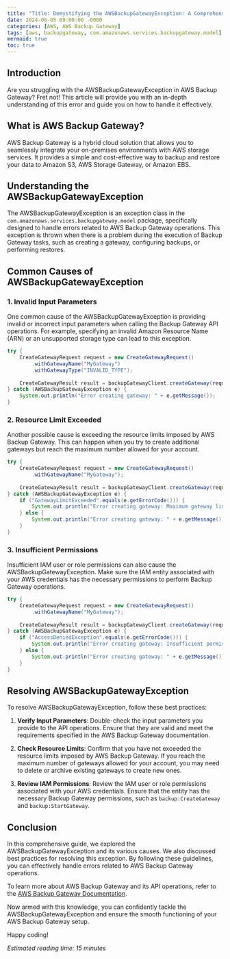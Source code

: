 ```yaml
---
title: "Title: Demystifying the AWSBackupGatewayException: A Comprehensive Guide to AWS Backup Gateway Errors"
date: 2024-06-05 09:00:00 -0000
categories: [AWS, AWS Backup Gateway]
tags: [aws, backupgateway, com.amazonaws.services.backupgateway.model]
mermaid: true
toc: true
---
```



## Introduction

Are you struggling with the AWSBackupGatewayException in AWS Backup Gateway? Fret not! This article will provide you with an in-depth understanding of this error and guide you on how to handle it effectively.

## What is AWS Backup Gateway?

AWS Backup Gateway is a hybrid cloud solution that allows you to seamlessly integrate your on-premises environments with AWS storage services. It provides a simple and cost-effective way to backup and restore your data to Amazon S3, AWS Storage Gateway, or Amazon EBS.

## Understanding the AWSBackupGatewayException

The AWSBackupGatewayException is an exception class in the `com.amazonaws.services.backupgateway.model` package, specifically designed to handle errors related to AWS Backup Gateway operations. This exception is thrown when there is a problem during the execution of Backup Gateway tasks, such as creating a gateway, configuring backups, or performing restores.

## Common Causes of AWSBackupGatewayException

### 1. Invalid Input Parameters

One common cause of the AWSBackupGatewayException is providing invalid or incorrect input parameters when calling the Backup Gateway API operations. For example, specifying an invalid Amazon Resource Name (ARN) or an unsupported storage type can lead to this exception.

```java
try {
    CreateGatewayRequest request = new CreateGatewayRequest()
        .withGatewayName("MyGateway")
        .withGatewayType("INVALID_TYPE");
        
    CreateGatewayResult result = backupGatewayClient.createGateway(request);
} catch (AWSBackupGatewayException e) {
    System.out.println("Error creating gateway: " + e.getMessage());
}
```

### 2. Resource Limit Exceeded

Another possible cause is exceeding the resource limits imposed by AWS Backup Gateway. This can happen when you try to create additional gateways but reach the maximum number allowed for your account.

```java
try {
    CreateGatewayRequest request = new CreateGatewayRequest()
        .withGatewayName("MyGateway");
        
    CreateGatewayResult result = backupGatewayClient.createGateway(request);
} catch (AWSBackupGatewayException e) {
    if ("GatewayLimitExceeded".equals(e.getErrorCode())) {
        System.out.println("Error creating gateway: Maximum gateway limit exceeded");
    } else {
        System.out.println("Error creating gateway: " + e.getMessage());
    }
}
```

### 3. Insufficient Permissions

Insufficient IAM user or role permissions can also cause the AWSBackupGatewayException. Make sure the IAM entity associated with your AWS credentials has the necessary permissions to perform Backup Gateway operations.

```java
try {
    CreateGatewayRequest request = new CreateGatewayRequest()
        .withGatewayName("MyGateway");
        
    CreateGatewayResult result = backupGatewayClient.createGateway(request);
} catch (AWSBackupGatewayException e) {
    if ("AccessDeniedException".equals(e.getErrorCode())) {
        System.out.println("Error creating gateway: Insufficient permissions");
    } else {
        System.out.println("Error creating gateway: " + e.getMessage());
    }
}
```

## Resolving AWSBackupGatewayException

To resolve AWSBackupGatewayException, follow these best practices:

1. **Verify Input Parameters**: Double-check the input parameters you provide to the API operations. Ensure that they are valid and meet the requirements specified in the AWS Backup Gateway documentation.

2. **Check Resource Limits**: Confirm that you have not exceeded the resource limits imposed by AWS Backup Gateway. If you reach the maximum number of gateways allowed for your account, you may need to delete or archive existing gateways to create new ones.

3. **Review IAM Permissions**: Review the IAM user or role permissions associated with your AWS credentials. Ensure that the entity has the necessary Backup Gateway permissions, such as `backup:CreateGateway` and `backup:StartGateway`.

## Conclusion

In this comprehensive guide, we explored the AWSBackupGatewayException and its various causes. We also discussed best practices for resolving this exception. By following these guidelines, you can effectively handle errors related to AWS Backup Gateway operations.

To learn more about AWS Backup Gateway and its API operations, refer to the [AWS Backup Gateway Documentation](https://docs.aws.amazon.com/storagegateway/).

Now armed with this knowledge, you can confidently tackle the AWSBackupGatewayException and ensure the smooth functioning of your AWS Backup Gateway setup.

Happy coding!

*Estimated reading time: 15 minutes*